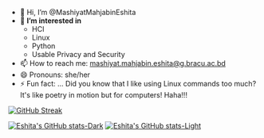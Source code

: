 - 👋 Hi, I’m @MashiyatMahjabinEshita
- 👀 **I’m interested in**
    - HCI
    - Linux
    -  Python
    -  Usable Privacy and Security
- 📫 How to reach me: mashiyat.mahjabin.eshita@g.bracu.ac.bd
- 😄 Pronouns: she/her
- ⚡ Fun fact: ...
  Did you know that I like using Linux commands too much? It's like poetry in motion but for computers! Haha!!!
<!---
MashiyatMahjabinEshita/MashiyatMahjabinEshita is a ✨ special ✨ repository because its `README.md` (this file) appears on your GitHub profile.
You can click the Preview link to take a look at your changes.
--->

[![GitHub Streak](https://streak-stats.demolab.com?user=MashiyatMahjabinEshita&theme=icegray&mode=weekly)](https://git.io/streak-stats)



[![Eshita's GitHub stats-Dark](https://github-readme-stats.vercel.app/api?username=MashiyatMahjabinEshita&show_icons=true&theme=dark#gh-dark-mode-only)](https://github.com/anuraghazra/github-readme-stats#gh-dark-mode-only)
[![Eshita's GitHub stats-Light](https://github-readme-stats.vercel.app/api?username=MashiyatMahjabinEshita&show_icons=true&theme=default#gh-light-mode-only)](https://github.com/anuraghazra/github-readme-stats#gh-light-mode-only)
